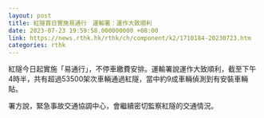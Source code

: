 ```yaml
---
layout: post
title: 紅隧首日實施易通行　運輸署：運作大致順利　
date: 2023-07-23 19:59:58.000000000 +08:00
link: https://news.rthk.hk/rthk/ch/component/k2/1710184-20230723.htm
categories: rthk
---
```


紅隧今日起實施「易通行」，不停車繳費安排。運輸署說運作大致順利，截至下午4時半，共有超過53500架次車輛通過紅隧，當中約9成車輛偵測到有安裝車輛貼。

署方說，緊急事故交通協調中心，會繼續密切監察紅隧的交通情況。
